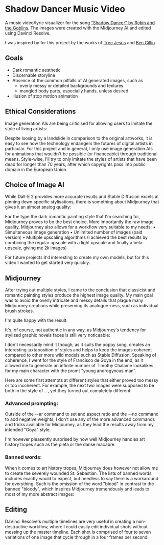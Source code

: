 # Shadow Dancer Music Video

A music video/lyric visualizer for the song ["Shadow Dancer" by Robin and the Goblins](https://www.youtube.com/watch?v=25Xaibsg15M).
The images were created with the Midjourney AI and edited using Davinci Resolve. 

I was inspired by for this project by the works of [Tree Jesus](https://www.youtube.com/watch?v=pIRKiCXT0gM) and [Ben Gillin](https://www.youtube.com/watch?v=Z5i-hL7eHHQ). 

## Goals
* Dark romantic aesthetic
* Discernable storyline
* Absence of the common pitfalls of AI generated images, such as
  * overly messy or detailed backgrounds and textures
  * mangled body parts, especially hands, unless desired
* Illusion of stop motion animation 

## Ethical Considerations
Image generation AIs are being criticised for allowing users to imitate the style of living artists:

Despite loosing by a landslide in comparison to the original artworks, it is easy to see how the technology endangers the futures of digital artists in particular.
For this project and in general, I only use image generation AIs for animations that wouldn't be possible (or financeable) through traditional means. 
Style-wise, I'll try to only imitate the styles of artists that have been dead for longer than 70 years, after which copyrights pass into public domain in the European Union. 

## Choice of Image AI

While Dall-E 2 provides more accurate results and Stable Diffusion excels at pinning down specific stylisations, there is something about Midjourney that gives it an almost analog quality:

For the type the dark romantic painting style that I'm searching for, Midjourney proves to be the best choice. More importantly the raw image quality, Midjourney also allows for a workflow very suitable to my needs:
• Simultaneous image generation
• Unlimited number of images (paid version)
• Multiple upscaling algorithms (I achieved the best results by combining the regular upscale with a light upscale and finally a beta upscale, giving me 2k images)

For future projects it'd interesting to create my own models, but for this video I wanted to get started very quickly.


## Midjourney
After trying out multiple styles, I came to the conclusion that classicist and romantic painting styles produce the highest image quality. My main goal was to avoid the overly intricate and messy details that plague many Midjourney creations while preserving its analogue-ness, such as individual brush strokes.

I'm quite happy with the result:



It's, of course, not authentic in any way, as Midjourney's tendency for stylized graphic novels faces is still very noticeable:

I don't necessarily mind it though, as it suits the poppy song, creates an interesting juxtaposition of styles and helps to keep the images coherent compared to other more wild models such as Stable Diffusion.
Speaking of coherence, I went for the style of Francisco de Goya in the end, as it allowed me to generate an infinite number of Timothy Chalame lookalikes for my main character with the promt "young androgynous man".

Here are some first attempts at different styles that either proved too messy or too incoherent. For example, the next two images were supposed to be both in the style of ..., yet they turned out completely different:

### Advanced prompting:

Outside of the --ar command to set and aspect ratio and the --no command to add negative weights, I don't use any of the more advanced commands and tricks available for Midjourney, as they lead the results away from my intended "Goya" style. 

I'm however pleasently surprised by how well Midjourney handles art history tropes such as the pieta or the danse macabre:

### Banned words:

When it comes to art history tropes, Midjourney does however not allow me to create the severely wounded St. Sebastian.
The lists of banned words includes exactly would to expect, but needless to say there is a workaround for everything.
Such is the omission of the word "blood" in contrast to the banned "bloody", which inspires Midjourney tremendously and leads to most of my more abstract images:


## Editing

DaVinci Resolve's multiple timelines are very useful in creating a non-destructive workflow, where I could easily edit individual shots without messing up the master timeline.
Each shot is comprised of four to seven variations of one image that cycle through in a four frames per second.
